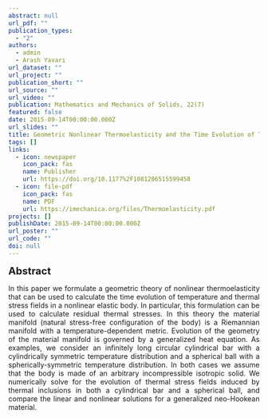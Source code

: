 ```yaml
---
abstract: null
url_pdf: ""
publication_types:
  - "2"
authors:
  - admin
  - Arash Yavari
url_dataset: ""
url_project: ""
publication_short: ""
url_source: ""
url_video: ""
publication: Mathematics and Mechanics of Solids, 22(7)
featured: false
date: 2015-09-14T00:00:00.000Z
url_slides: ""
title: Geometric Nonlinear Thermoelasticity and the Time Evolution of Thermal Stresses
tags: []
links:
  - icon: newspaper
    icon_pack: fas
    name: Publisher
    url: https://doi.org/10.1177%2F1081286515599458
  - icon: file-pdf
    icon_pack: fas
    name: PDF
    url: https://imechanica.org/files/Thermoelasticity.pdf
projects: []
publishDate: 2015-09-14T00:00:00.000Z
url_poster: ""
url_code: ""
doi: null
---
```

<big><big><b>Abstract</b></big></big>
<div style="text-align: justify">In this paper we formulate a
  geometric theory of nonlinear thermoelasticity that can be used to calculate
  the time evolution of temperature and thermal stress fields in a nonlinear
  elastic body. In particular, this formulation can be used to calculate
  residual thermal stresses. In this theory the material manifold (natural
  stress-free configuration of the body) is a Riemannian manifold with a
  temperature-dependent metric. Evolution of the geometry of the material
  manifold is governed by a generalized heat equation. As examples, we consider
  an infinitely long circular cylindrical bar with a cylindrically symmetric
  temperature distribution and a spherical ball with a spherically-symmetric
  temperature distribution. In both cases we assume that the body is made of an
  arbitrary incompressible isotropic solid. We numerically solve for the
  evolution of thermal stress fields induced by thermal inclusions in both a
  cylindrical bar and a spherical ball, and compare the linear and nonlinear
  solutions for a generalized neo-Hookean material.</div>